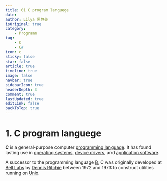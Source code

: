 ```yaml
---
title: 01 C program languege
date: 
author: Lilya 黑静美
isOriginal: true
category: 
    - Programm
tag:
    - C
    - C#
icon: c
sticky: false
star: false
article: true
timeline: true
image: false
navbar: true
sidebarIcon: true
headerDepth: 3
comment: true
lastUpdated: true
editLink: false
backToTop: true
---
```


# 1. C program languege

**C** is a general-purpose computer [programming language](https://en.wikipedia.org/wiki/Programming_language). It has found lasting use in [operating systems](https://en.wikipedia.org/wiki/Operating_system), [device drivers](https://en.wikipedia.org/wiki/Device_drivers), and [application software](https://en.wikipedia.org/wiki/Application_software).

A successor to the programming language [B](https://en.wikipedia.org/wiki/B_(programming_language)), C was originally developed at [Bell Labs](https://en.wikipedia.org/wiki/Bell_Labs) by [Dennis Ritchie](https://en.wikipedia.org/wiki/Dennis_Ritchie) between 1972 and 1973 to construct utilities running on [Unix](https://en.wikipedia.org/wiki/Unix). 
